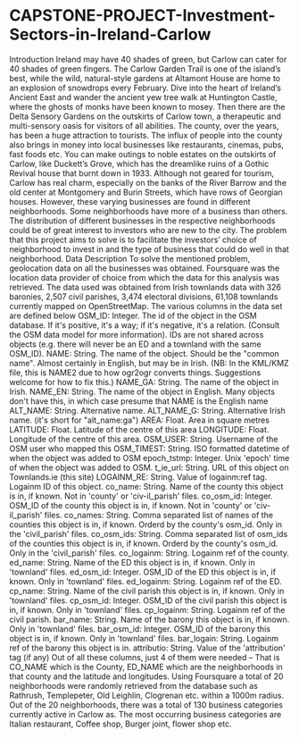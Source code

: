 # CAPSTONE-PROJECT-Investment-Sectors-in-Ireland-Carlow
Introduction Ireland may have 40 shades of green, but Carlow can cater for 40 shades of green fingers. The Carlow Garden Trail is one of the island’s best, while the wild, natural-style gardens at Altamont House are home to an explosion of snowdrops every February. Dive into the heart of Ireland’s Ancient East and wander the ancient yew tree walk at Huntington Castle, where the ghosts of monks have been known to mosey. Then there are the Delta Sensory Gardens on the outskirts of Carlow town, a therapeutic and multi-sensory oasis for visitors of all abilities. The county, over the years, has been a huge attraction to tourists. The influx of people into the county also brings in money into local businesses like restaurants, cinemas, pubs, fast foods etc. You can make outings to noble estates on the outskirts of Carlow, like Duckett’s Grove, which has the dreamlike ruins of a Gothic Revival house that burnt down in 1933. Although not geared for tourism, Carlow has real charm, especially on the banks of the River Barrow and the old center at Montgomery and Burin Streets, which have rows of Georgian houses. However, these varying businesses are found in different neighborhoods. Some neighborhoods have more of a business than others. The distribution of different businesses in the respective neighborhoods could be of great interest to investors who are new to the city. The problem that this project aims to solve is to facilitate the investors’ choice of neighborhood to invest in and the type of business that could do well in that neighborhood.  Data Description To solve the mentioned problem, geolocation data on all the businesses was obtained. Foursquare was the location data provider of choice from which the data for this analysis was retrieved. The data used was obtained from Irish townlands data with 326 baronies, 2,507 civil parishes, 3,474 electoral divisions, 61,108 townlands currently mapped on OpenStreetMap. The various columns in the data set are defined below OSM_ID: Integer. The id of the object in the OSM database. If it's positive, it's a way; if it's negative, it's a relation. (Consult the OSM data model for more information). IDs are not shared across objects (e.g. there will never be an ED and a townland with the same OSM_ID). NAME: String. The name of the object. Should be the "common name". Almost certainly in English, but may be in Irish. (NB: In the KML/KMZ file, this is NAME2 due to how ogr2ogr converts things. Suggestions welcome for how to fix this.) NAME_GA: String. The name of the object in Irish. NAME_EN: String. The name of the object in English. Many objects don't have this, in which case presume that NAME is the English name ALT_NAME: String. Alternative name. ALT_NAME_G: String. Alternative Irish name. (it's short for "alt_name:ga") AREA: Float. Area in square metres LATITUDE: Float. Latitude of the centre of this area LONGITUDE: Float. Longitude of the centre of this area. OSM_USER: String. Username of the OSM user who mapped this OSM_TIMEST: String. ISO formatted datetime of when the object was added to OSM epoch_tstmp: Integer. Unix 'epoch' time of when the object was added to OSM. t_ie_url: String. URL of this object on Townlands.ie (this site) LOGAINM_RE: String. Value of logainm:ref tag. Logainm ID of this object. co_name: String. Name of the county this object is in, if known. Not in 'county' or 'civ-il_parish' files. co_osm_id: Integer. OSM_ID of the county this object is in, if known. Not in 'county' or 'civ-il_parish' files. co_names: String. Comma separated list of names of the counties this object is in, if known. Orderd by the county's osm_id. Only in the 'civil_parish' files. co_osm_ids: String. Comma separated list of osm_ids of the counties this object is in, if known. Orderd by the county's osm_id. Only in the 'civil_parish' files. co_logainm: String. Logainm ref of the county. ed_name: String. Name of the ED this object is in, if known. Only in 'townland' files. ed_osm_id: Integer. OSM_ID of the ED this object is in, if known. Only in 'townland' files. ed_logainm: String. Logainm ref of the ED. cp_name: String. Name of the civil parish this object is in, if known. Only in 'townland' files. cp_osm_id: Integer. OSM_ID of the civil parish this object is in, if known. Only in 'townland' files. cp_logainm: String. Logainm ref of the civil parish. bar_name: String. Name of the barony this object is in, if known. Only in 'townland' files. bar_osm_id: Integer. OSM_ID of the barony this object is in, if known. Only in 'townland' files. bar_logain: String. Logainm ref of the barony this object is in. attributio: String. Value of the 'attribution' tag (if any)  Out of all these columns, just 4 of them were needed – That is CO_NAME which is the County, ED_NAME which are the neighborhoods in that county and the latitude and longitudes. Using Foursquare a total of 20 neighborhoods were randomly retrieved from the database such as Rathrush, Templepeter, Old Leighlin, Clogrenan etc. within a 1000m radius. Out of the 20 neighborhoods, there was a total of 130 business categories currently active in Carlow as. The most occurring business categories are Italian restaurant, Coffee shop, Burger joint, flower shop etc.
